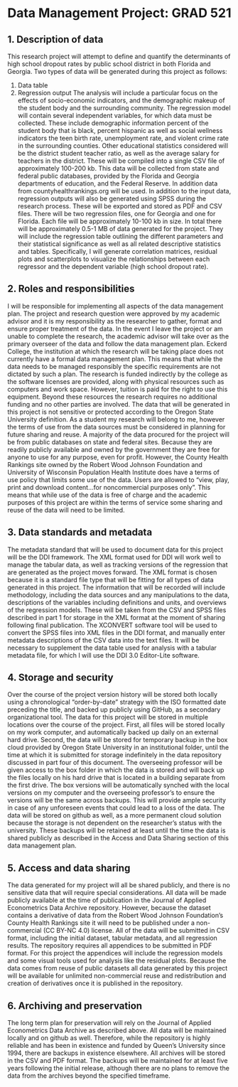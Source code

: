 # Data Management Project: GRAD 521
## 1. Description of data
This research project will attempt to define and quantify the determinants of high school dropout rates by public school district in both Florida and Georgia. Two types of data will be generated during this project as follows:
1. Data table
2. Regression output
The analysis will include a particular focus on the effects of socio-economic indicators, and the demographic makeup of the student body and the surrounding community. The regression model will contain several independent variables, for which data must be collected. These include demographic information percent of the student body that is black, percent hispanic as well as social wellness indicators the teen birth rate, unemployment rate, and violent crime rate in the surrounding counties. Other educational statistics considered will be the district student teacher ratio, as well as the average salary for teachers in the district. These will be compiled into a single CSV file of approximately 100-200 kb. This data will be collected from state and federal public databases, provided by the Florida and Georgia departments of education, and the Federal Reserve. In addition data from countyhealthrankings.org will be used. 
In addition to the input data, regression outputs will also be generated using SPSS during the research process. These will be exported and stored as PDF and CSV files. There will be two regression files, one for Georgia and one for Florida. Each file will be approximately 10-100 kb in size. In total there will be approximately 0.5-1 MB of data generated for the project. They will include the regression table outlining the different parameters and their statistical significance as well as all related descriptive statistics and tables. Specifically, I will generate correlation matrices, residual plots and scatterplots to visualize the relationships between each regressor and the dependent variable (high school dropout rate). 
## 2. Roles and responsibilities
I will be responsible for implementing all aspects of the data management plan. The project and research question were approved by my academic advisor and it is my responsibility as the researcher to gather, format and ensure proper treatment of the data. In the event I leave the project or am unable to complete the research, the academic advisor will take over as the primary overseer of the data and follow the data management plan. Eckerd College, the institution at which the research will be taking place does not currently have a formal data management plan. This means that while the data needs to be managed responsibly the specific requirements are not dictated by such a plan. The research is funded indirectly by the college as the software licenses are provided, along with physical resources such as computers and work space. However, tuition is paid for the right to use this equipment. Beyond these resources the research requires no additional funding and no other parties are involved. 
The data that will be generated in this project is not sensitive or protected according to the Oregon State University definition. As a student my research will belong to me, however the terms of use from the data sources must be considered in planning for future sharing and reuse. A majority of the data procured for the project will be from public databases on state and federal sites. Because they are readily publicly available and owned by the government they are free for anyone to use for any purpose, even for profit. However, the County Health Rankings site owned by the Robert Wood Johnson Foundation and University of Wisconsin Population Health Institute does have a terms of use policy that limits some use of the data. Users are allowed to “view, play, print and download content...for noncommercial purposes only”. This means that while use of the data is free of charge and the academic purposes of this project are within the terms of service some sharing and reuse of the data will need to be limited.
## 3. Data standards and metadata
The metadata standard that will be used to document data for this project will be the DDI framework. The XML format used for DDI will work well to manage the tabular data, as well as tracking versions of the regression that are generated as the project moves forward. The XML format is chosen because it is a standard file type that will be fitting for all types of data generated in this project. The information that will be recorded will include methodology, including the data sources and any manipulations to the data, descriptions of the variables including definitions and units, and overviews of the regression models. These will be taken from the CSV and SPSS files described in part 1 for storage in the XML format at the moment of sharing following final publication. The XCONVERT software tool will be used to convert the SPSS files into XML files in the DDI format, and manually enter metadata descriptions of the CSV data into the text files. It will be necessary to supplement the data table used for analysis with a tabular metadata file, for which I will use the DDI 3.0 Editor-Lite software. 
## 4. Storage and security
Over the course of the project version history will be stored both locally using a chronological “order-by-date” strategy with the ISO formatted date preceding the title, and backed up publicly using GitHub, as a secondary organizational tool. The data for this project will be stored in multiple locations over the course of the project. First, all files will be stored locally on my work computer, and automatically backed up daily on an external hard drive. Second, the data will be stored for temporary backup in the box cloud provided by Oregon State University in an institutional folder, until the time at which it is submitted for storage indefinitely in the data repository discussed in part four of this document. The overseeing professor will be given access to the box folder in which the data is stored and will back up the files locally on his hard drive that is located in a building separate from the first drive. The box versions will be automatically synched with the local versions on my computer and the overseeing professor’s to ensure the versions will be the same across backups. This will provide ample security in case of any unforeseen events that could lead to a loss of the data. The data will be stored on github as well, as a more permanent cloud solution because the storage is not dependent on the researcher’s status with the university. These backups will be retained at least until the time the data is shared publicly as described in the Access and Data Sharing section of this data management plan. 
## 5. Access and data sharing
The data generated for my project will all be shared publicly, and there is no sensitive data that will require special considerations. All data will be made publicly available at the time of publication in the Journal of Applied Econometrics Data Archive repository. However, because the dataset contains a derivative of data from the Robert Wood Johnson Foundation’s County Health Rankings site it will need to be published under a non-commercial (CC BY-NC 4.0) license. All of the data will be submitted in CSV format, including the initial dataset, tabular metadata, and all regression results. The repository requires all appendices to be submitted in PDF format. For this project the appendices will include the regression models and some visual tools used for analysis like the residual plots. Because the data comes from reuse of public datasets all data generated by this project will be available for unlimited non-commercial reuse and redistribution and creation of derivatives once it is published in the repository. 
## 6. Archiving and preservation
The long term plan for preservation will rely on the Journal of Applied Econometrics Data Archive as described above. All data will be maintained locally and on github as well. Therefore, while the repository is highly reliable and has been in existence and funded by Queen’s University since 1994, there are backups in existence elsewhere. All archives will be stored in the CSV and PDF format. The backups will be maintained for at least five years following the initial release, although there are no plans to remove the data from the archives beyond the specified timeframe. 

